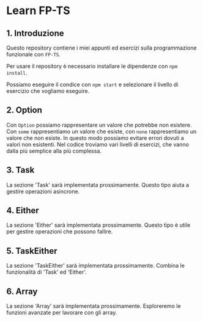 # Learn FP-TS

## 1. Introduzione

Questo repository contiene i miei appunti ed esercizi sulla programmazione funzionale con `FP-TS`.

Per usare il repository è necessario installare le dipendenze con `npm install`.

Possiamo eseguire il condice con `npm start` e selezionare il livello di esercizio che vogliamo eseguire.

## 2. Option

Con `Option` possiamo rappresentare un valore che potrebbe non esistere. Con `some` rappresentiamo un valore che esiste, con `none` rappresentiamo un valore che non esiste.
In questo modo possiamo evitare errori dovuti a valori non esistenti.
Nel codice troviamo vari livelli di esercizi, che vanno dalla più semplice alla più complessa.

## 3. Task

La sezione 'Task' sarà implementata prossimamente. Questo tipo aiuta a gestire operazioni asincrone.

## 4. Either

La sezione 'Either' sarà implementata prossimamente. Questo tipo è utile per gestire operazioni che possono fallire.

## 5. TaskEither

La sezione 'TaskEither' sarà implementata prossimamente. Combina le funzionalità di 'Task' ed 'Either'.

## 6. Array

La sezione 'Array' sarà implementata prossimamente. Esploreremo le funzioni avanzate per lavorare con gli array.
